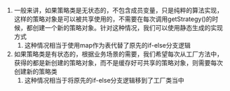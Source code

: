 1. 一般来讲，如果策略类是无状态的，不包含成员变量，只是纯粹的算法实现，这样的策略对象是可以被共享使用的，不需要在每次调用getStrategy()的时候，都创建一个新的策略对象。针对这种情况，我们可以使用静态生成的实现方式
   1. 这种情况相当于使用map作为表代替了原先的if-else分支逻辑
2. 如果策略类是有状态的，根据业务场景的需要，我们希望每次从工厂方法中，获得的都是新创建的策略对象，而不是缓存好可共享的策略对象，则需要每次创建新的策略类
   1. 这种情况相当于将原先的if-else分支逻辑移到了工厂类当中